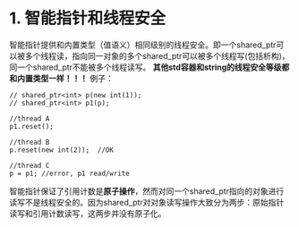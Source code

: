 # 1. 智能指针和线程安全
智能指针提供和内置类型（值语义）相同级别的线程安全。即一个shared_ptr可以被多个线程读，指向同一对象的多个shared_ptr可以被多个线程写(包括析构)，同一个shared_ptr不能被多个线程读写。
**其他std容器和string的线程安全等级都和内置类型一样！！！**
例子：
```
// shared_ptr<int> p(new int(1));
// shared_ptr<int> p1(p);

//thread A
p1.reset();

//thread B
p.reset(new int(2));  //OK

//thread C
p = p1; //error, p1 read/write
```
智能指针保证了引用计数是**原子操作**，然而对同一个shared_ptr指向的对象进行读写不是线程安全的。因为shared_ptr对对象读写操作大致分为两步：原始指针读写和引用计数读写，这两步并没有原子化。
